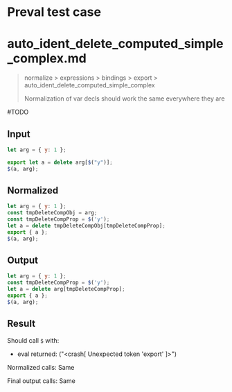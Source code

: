# Preval test case

# auto_ident_delete_computed_simple_complex.md

> normalize > expressions > bindings > export > auto_ident_delete_computed_simple_complex
>
> Normalization of var decls should work the same everywhere they are

#TODO

## Input

`````js filename=intro
let arg = { y: 1 };

export let a = delete arg[$("y")];
$(a, arg);
`````

## Normalized

`````js filename=intro
let arg = { y: 1 };
const tmpDeleteCompObj = arg;
const tmpDeleteCompProp = $('y');
let a = delete tmpDeleteCompObj[tmpDeleteCompProp];
export { a };
$(a, arg);
`````

## Output

`````js filename=intro
let arg = { y: 1 };
const tmpDeleteCompProp = $('y');
let a = delete arg[tmpDeleteCompProp];
export { a };
$(a, arg);
`````

## Result

Should call `$` with:
 - eval returned: ("<crash[ Unexpected token 'export' ]>")

Normalized calls: Same

Final output calls: Same
